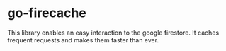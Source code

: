 # go-firecache

This library enables an easy interaction to the google firestore.
It caches frequent requests and makes them faster than ever.